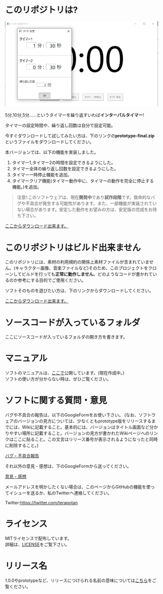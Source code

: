 # このリポジトリは?
![スクリーンショット](./GameScreenShots/prototypefinalスクショ.png)

5分,10分,5分……というタイマーを繰り返すいわば**インターバルタイマー**!  
  
タイマーの設定時間や、繰り返し回数は自分で設定可能。  

今すぐダウンロードして試してみたい方は、下のリンクの**prototype-final.zip**というファイルをダウンロードしてください。  

本バージョンでは、以下の機能を実装しました。  

1. タイマー1,タイマー2の時間を設定できるようにした。
2. タイマー全体の繰り返し回数を設定できるようにした。
3. タイマー一時停止機能を追加。
4. タイマークリア機能(タイマー動作中に、タイマーの動作を完全に停止する機能。)を追加。

> 注意!:このソフトウェアは、現在**開発中**であり**試作段階**です。致命的なバグや不具合が発生する可能性があります。また、一部機能が実装されていない場合があります。安定した動作をお望みの方は、安定版の完成をお待ち下さい。

[ここからダウンロード出来ます。](https://drive.google.com/drive/folders/1bnAqJ6lpzsDfgwjN-WlNqnfeaOiDJ1xe?usp=sharing)

# このリポジトリはビルド出来ません
このリポジトリには、素材の利用規約の関係上素材ファイルが含まれていません。(キャラクター画像、音楽ファイルなど)そのため、このプロジェクトをクローンしてビルドを行っても**正常に動作しません**。どのようなコードが書かれているのか参考にする目的でご使用ください。  

ソフトそのものを遊びたい方は、下のリンクからダウンロードしてください。

[ここからダウンロード出来ます。](https://drive.google.com/drive/folders/1bnAqJ6lpzsDfgwjN-WlNqnfeaOiDJ1xe?usp=sharing)

# ソースコードが入っているフォルダ
ここにソースコードが入っているフォルダの開き方を書きます。  
# マニュアル
ソフトのマニュアルは、[ここで]()公開しています。(現在作成中。)  
ソフトの使い方が分からない時は、ぜひご覧ください。

# ソフトに関する質問・意見
バグや不具合の報告は、以下のGoogleFormをお使い下さい。
(なお、ソフトウェアのバージョンの見方については、少なくともprototype版をリリースするまでには、Wikiに記載すること。基本的には、バージョンはタイトル画面など分かりやすい場所に記載すること。バージョンの見方が書かれたWikiページへのリンクはここに貼ること。この文言はリリース番号が表示されるようになったと同時に削除すること。)  

[バグ・不具合報告](https://forms.gle/ngCaCjegDqKVT9gc6)  

それ以外の意見・感想は、下のGoogleFormから送ってください。  

[意見・感想](https://forms.gle/HAQido7dD4eZaUkc8)  

メールアドレスを明かしたくない場合は、このページからGitHubの機能を使ってイシューを送るか、私のTwitterへ連絡してください。  

Twitter:https://twitter.com/terapotan

# ライセンス
MITライセンスで配布しています。  
詳細は、[LICENSE](./LICENSE.txt)をご覧下さい。
# リリース名
1.0.0やprototypeなど、リリースにつけられる名前の意味については[こちら](./AboutVersion.md)をご覧ください。